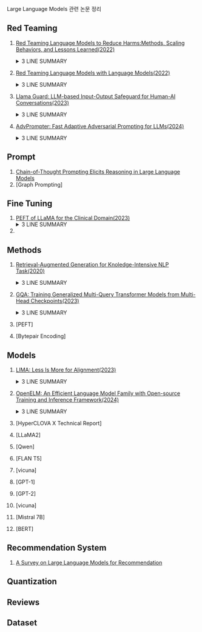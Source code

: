 Large Language Models 관련 논문 정리

## Red Teaming

1. [Red Teaming Language Models to Reduce Harms:Methods, Scaling Behaviors, and Lessons Learned(2022)](papers/Red_Teaming_Language_Models_to_Reduce_Harms/contents.md)
    <details>
    <summary>3 LINE SUMMARY</summary>
    - AI가 편견, 공격적 출력, 개인정보 유출 등 다양한 해로운 행동을 생성할 수 있기 때문에 레드팀을 활용함<br>
    - Plane LM, Prompted LM, Rejection Sampling, Reinforcement Learning 등 모델 크기와 모델 형태에 따라 공격 성공률 측정<br>
    - 언어모델이 생성할 수 있는 해로운 출력을 식별하고, 완화하기 위하여 레드팀 활동은 중요함
    </details>

2. [Red Teaming Language Models with Language Models(2022)](papers/Red_Teaming_Language_Models_with_Language_Models/contents.md)
    <details>
    <summary>3 LINE SUMMARY</summary>
    - 인간 주석자는 비용이 많이 들고 다양성에서 제한이 있음<br>
    - Red LM을 검증하기 위하여 Zero-Shot, Few-Shot, Supervised Learning, Reinforcement Learinig 등 다양한 환경에서 테스트<br>
    - 레드 팀은 인간보다 먼저 테스트 할 수 있으며 Red LM은 LM를 안전하게 만들 수 있으며, 인간보다 여러 유형의 유해한 행동을 사전에 식별할 수 있음
    </details>
    
3. [Llama Guard: LLM-based Input-Output Safeguard for Human-AI Conversations(2023)](papers/Llama%20Guard/contents.md)
    <details>
    <summary>3 LINE SUMMARY</summary>
    - Perspective API, OpenAI Content Moderation API, Azure Content Safety API 등 Moderation API 등은 제공된 부분에 대해서만 분류하므로 원하는 상황에 맞게 적용하기 어렵고, 파인 튜닝할 수 없음<br>
    - Llama2-7b를 기반으로 하며, 특정 안전 위험 분류(taxonomy)에 따라 라벨링된 데이터에 대해 지시 기반 튜닝(instruction-tuned) 적용<br>
    - 성능 평가 결과, LLM 기반의 입출력 보호모델은 기존 Contents Moderation Tools보다 우수한 성능을 보였으며, ToxicChat과 OpenAI moderation dataset에서도 강력한 성능을 입증하였음
    </details>

4. [AdvPrompter: Fast Adaptive Adversarial Prompting for LLMs(2024)](./papers/AdvPrompter/contents.md)
    <details>
    <summary>3 LINE SUMMARY</summary>
    - 자동으로 Adversarial Prompt를 생성하는 방법인 언어모델 AdvPrompter 개발
    - AdvPrompter가 대상 LLM에 대한 공격을 시도할 때, 다양하고 자연스러운 적대적 접미사를 신속하게 생성할 수 있도록 설계되었고, 이 과정은 기울기 정보 없이도(Black Box 조건에사도) 공격이 가능함.
    - AdvPrompter가 생성하는 적대적 프롬프트는 일관성 있고, 인간이 읽을 수 있는 자연어로, 난해도 기반 필터에 의해 감지되지 않으며, LLM의 안전성 향상을 위한 훈련 데이터로도 활용될 수 있음.
    </details>

## Prompt

1. [Chain-of-Thought Prompting Elicits Reasoning in Large Language Models](papers/CoT.md)
2. [Graph Prompting]

## Fine Tuning
1. [PEFT of LLaMA for the Clinical Domain(2023)](papers/PEFT%20of%20LLaMA%20for%20the%20Clinical%20Domain/contents.md)
    <details>
    <summary>3 LINE SUMMARY</summary>
    - 임상 의료와 같은 특수한 분야에서는 LLM의 성능이 떨어지는 경향이 있음. 이를 PEFT를 활용하여 해결하고자 함<br>
    - Downstram Task에 대해서 Adapter Tuning, LoRA, Prefix Tuning, P-Tuning, Prompt Tuning 등 비교<br>
    - Clinical LLaMA-LoRA와 Downstream LLaMA-LoRA를 활용한 두 단계 PEFT 프레임워크를 제안하여, 각 Downstram Task에서 높은 성능을 달성
    </details>
2. 

## Methods
1. [Retrieval-Augmented Generation for Knoledge-Intensive NLP Task(2020)](./papers/Retrieval-Augmented%20Generation%20for%20Knowledge-Intensive%20NLP%20Tasks/contents.md)
    <details>
    <summary>3 LINE SUMMARY</summary>
    - 학습되지 않은 데이터에 엑세스 할 수 있는 생성 모델을 제시함<br>
    - 사람들은 학습된 모델의 생성보다 RAG 생성을 더 선호하였음<br>
    - 검색 인덱스를 교체하여 재교육 없이 모델을 업데이트 할 수 있는 방법을 설명함
    </details>

2. [GQA: Training Generalized Multi-Query Transformer Models from Multi-Head Checkpoints(2023)](./papers/GQA/contents.md)
    <details>
    <summary>3 LINE SUMMARY</summary>
    - MHA에서 메모리를 많이 사용하여 병목현상이 발생. 이러한 문제를 해결하기 위해 MQA이 도입되었지만, 품질 저하와 훈련 불안정성을 초래할 수 있음.<br>
    - GQA는 MQA와 MHA의 중간 형태로 파라미터를 조절하여 MHA 또는 MQA와 동일하게 만들 수 있음<br>
    - GQA는 MQA의 속도 이점과 MHA의 품질 이점을 결합하여, 더 적은 메모리와 연산 량으로 거의 동일한 품질을 달성.
    </details>

3. [PEFT]
4. [Bytepair Encoding] 

## Models

1. [LIMA: Less Is More for Alignment(2023)](./papers/LIMA/contents.md)
    <details>
    <summary>3 LINE SUMMARY</summary>
    - 기존의 조정 방법은 상당한 계산 비용과 특수 데이터를 필요로 하며, GPT 수준의 성능을 달성하기 위해 많은 자원을 요구함<br>
    - 연구진은 65B 파라미터의 LLaMa 언어 모델을 1,000개의 세심하게 큐레이션된 프롬프트와 응답으로만 튜닝하여 성능 향상을 이뤄냄<br>
    - 지식의 대부분을 사전 훈련 과정에서 습득하고, 제한된 지시 학습 데이터만으로도 높은 품질의 출력을 생성할 수 있음을 시사함
    </details>
2. [OpenELM: An Efficient Language Model Family with Open-source Training and Inference Framework(2024)](./papers/OpenELM/contents.md)
    <details>
    <summary>3 LINE SUMMARY</summary>
    - OpenELM은 0.27B, 0.45B, 1.08B, 3.04B 모델을 오픈으로 공개<br>
    - Transformer 모델 내에서 파라미터가 균일하게 할당되어 비효율이 발생하는데, 이를 Layer-wise scaling 을 사용하여 파라미터를 효율적으로 할당함으로써 기존 모델보다 향상된 정확도를 달성.<br>
    - 사전학습 데이터를 절반 사용하면서도 OLMo에 비해 더 높은 정확도를 달성하였지만 토큰 생성 속도는 LayerNorm을 사용하는 OLMo 모델에 비하여 RMSNorm 을 사용하는 OpenELM가 느림.
    </details>

3. [HyperCLOVA X Technical Report]
4. [LLaMA2]
5. [Qwen]
6. [FLAN T5]
7. [vicuna]
8. [GPT-1]
9. [GPT-2]
10. [vicuna]
11. [Mistral 7B]
12. [BERT]

## Recommendation System

1. [A Survey on Large Language Models for Recommendation](papers/A_Survey_on_LLMs_for_Recommendation.md)

## Quantization

## Reviews

## Dataset